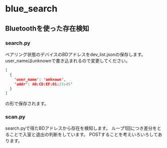 # blue_search

## Bluetoothを使った存在検知
### search.py
ペアリング状態のデバイスのBDアドレスをdev_list.jsonの保存します。
user_nameはunknownで書き込まれるので変更してください。

```json:dev_list.json
[
  {
    'user_name': 'unknown',
    'addr': AB:CD:EF:01:23:45'
  }
]
```
の形で保存されます。

### scan.py
search.pyで得たBDアドレスから存在を検知します。
ループ1回につき差分をとることで入室と退出の判断をしています。
POSTすることを考えいろいろしてあります。
